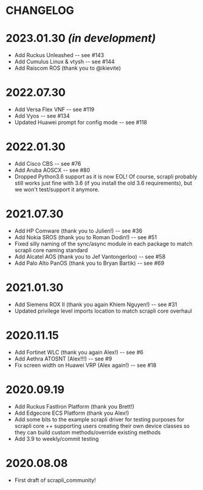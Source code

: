 CHANGELOG
=======

# 2023.01.30 _(in development)_
- Add Ruckus Unleashed -- see #143
- Add Cumulus Linux & vtysh -- see #144
- Add Raiscom ROS (thank you to @ikievite)


# 2022.07.30
- Add Versa Flex VNF -- see #119
- Add Vyos -- see #134
- Updated Huawei prompt for config mode -- see #118


# 2022.01.30
- Add Cisco CBS -- see #76
- Add Aruba AOSCX -- see #80
- Dropped Python3.6 support as it is now EOL! Of course, scrapli probably still works just fine with 3.6 (if you 
  install the old 3.6 requirements), but we won't test/support it anymore.


# 2021.07.30
- Add HP Comware (thank you to Julien!) -- see #36
- Add Nokia SROS (thank you to Roman Dodin!) -- see #51
- Fixed silly naming of the sync/async module in each package to match scrapli core naming standard
- Add Alcatel AOS (thank you to Jef Vantongerloo) -- see #58
- Add Palo Alto PanOS (thank you to Bryan Bartik) -- see #69


# 2021.01.30
- Add Siemens ROX II (thank you again Khiem Nguyen!) -- see #31
- Updated privilege level imports location to match scrapli core overhaul


# 2020.11.15
- Add Fortinet WLC (thank you again Alex!) -- see #6
- Add Aethra ATOSNT (Alex!!!) -- see #9
- Fix screen width on Huawei VRP (Alex again!) -- see #18


# 2020.09.19
- Add Ruckus FastIron Platform (thank you Brett!)
- Add Edgecore ECS Platform (thank you Alex!)
- Add some bits to the example scrapli driver for testing purposes for scrapli core ++ supporting users creating
 their own device classes so they can build custom methods/override existing methods
- Add 3.9 to weekly/commit testing


# 2020.08.08
- First draft of scrapli_community!
